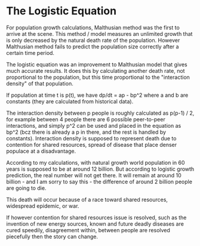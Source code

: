 # The Logistic Equation

For population growth calculations, Malthusian method was the first to
arrive at the scene. This method / model measures an unlimited growth
that is only decreased by the natural death rate of the
population. However Malthusian method fails to predict the population
size correctly after a certain time period.

The logistic equation was an improvement to Malthusian model that
gives much accurate results. It does this by calculating another death
rate, not proportional to the population, but this time proportional
to the "interaction density" of that population.

If population at time t is p(t), we have dp/dt = ap - bp^2 where a and
b are constants (they are calculated from historical data).

The interaction density between p people is roughly calculated as
p(p-1) / 2, for example between 4 people there are 6 possible
peer-to-peer interactions, and simply p^2 can be used and placed in
the equation as bp^2 (bcz there is already a p in there, and the rest
is handled by constants). Interaction density is supposed to represent
death due to contention for shared resources, spread of disease that
place denser populace at a disadvantage.

According to my calculations, with natural growth world population in
60 years is supposed to be at around 12 billion. But according to
logistic growth prediction, the real number will not get there. It
will remain at around 10 billion - and I am sorry to say this - the
difference of around 2 billion people are going to die.

This death will occur because of a race toward shared resources,
widespread epidemic, or war.

If however contention for shared resources issue is resolved, such as
the invention of new energy sources, known and future deadly diseases
are cured speedily, disagreement within, between people are resolved
piecefully then the story can change.
